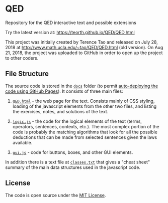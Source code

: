 # QED

Repository for the QED interactive text and possible extensions

Try the latest version at: https://teorth.github.io/QED/QED.html

This project was initially created by Terence Tao and released on July 28,
2018 at http://www.math.ucla.edu/~tao/QED/QED.html (old version). On Aug 21,
2018, the project was uploaded to GitHub in order to open up the project to
other coders.


## File Structure

The source code is stored in the [`docs`](docs) folder (to permit
[auto-deploying the code using GitHub Pages][github-publishing]). It consists
of three main files:

1. [`QED.html`](docs/QED.html) - the web page for the text. Consists mainly
of CSS styling, loading of the javascript elements from the other two files,
and listing the exercises, notes, and solutions of the text.

2. [`logic.js`](docs/logic.js) - the code for the logical elements of the
text (terms, operators, sentences, contexts, etc.). The most complex portion
of the code is probably the matching algorithms that look for all the
possible deductions that can be made from selected sentences given the laws
available.

3. [`gui.js`](docs/gui.js) - code for buttons, boxes, and other GUI elements.

In addition there is a text file at [`classes.txt`](docs/classes.txt) that
gives a "cheat sheet" summary of the main data structures used in the
javascript code.


## License

The code is open source under the [MIT License](LICENSE).


[github-publishing]: https://help.github.com/articles/configuring-a-publishing-source-for-github-pages/#publishing-your-github-pages-site-from-a-docs-folder-on-your-master-branch
